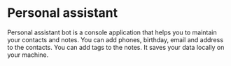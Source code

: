 # Personal assistant

Personal assistant bot is a console application that helps you to maintain your contacts and notes. You can add phones, birthday, email and address to the contacts. You can add tags to the notes. It saves your data locally on your machine.
